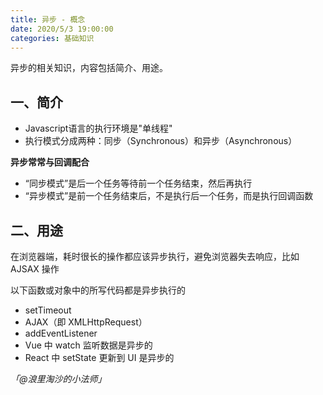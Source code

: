 ```yaml
---
title: 异步 - 概念
date: 2020/5/3 19:00:00
categories: 基础知识
---
```


异步的相关知识，内容包括简介、用途。


## 一、简介


- Javascript语言的执行环境是"单线程"
- 执行模式分成两种：同步（Synchronous）和异步（Asynchronous）



**异步常常与回调配合**

- “同步模式”是后一个任务等待前一个任务结束，然后再执行
- “异步模式”是前一个任务结束后，不是执行后一个任务，而是执行回调函数



## 二、用途


在浏览器端，耗时很长的操作都应该异步执行，避免浏览器失去响应，比如 AJSAX 操作


以下函数或对象中的所写代码都是异步执行的


- setTimeout
- AJAX（即 XMLHttpRequest）
- addEventListener
- Vue 中 watch 监听数据是异步的
- React 中 setState 更新到 UI 是异步的



_「@浪里淘沙的小法师」_
